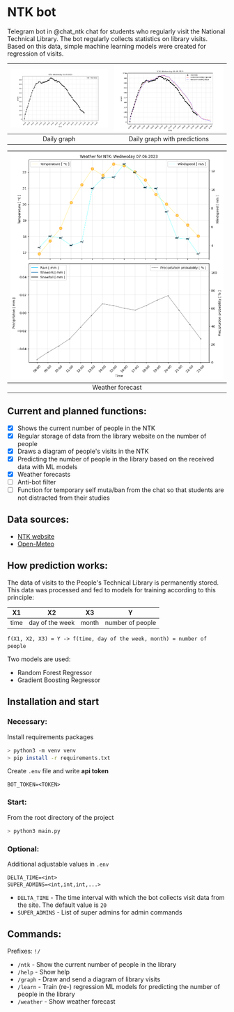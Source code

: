 # NTK bot
Telegram bot in @chat_ntk chat for students who regularly visit the National Technical Library. The bot regularly collects statistics on library visits. Based on this data, simple machine learning models were created for regression of visits.


| ![Daily graph](example_images/daily_graph.png) | ![Daily graph with predictions](example_images/daily_graph_with_predictions.png) |
|:---:|:---:|
| Daily graph | Daily graph with predictions |

| ![Weather forecast](example_images/weather_forecast.png)|
|:---:|
| Weather forecast |


## Current and planned functions:
- [x] Shows the current number of people in the NTK
- [x] Regular storage of data from the library website on the number of people
- [x] Draws a diagram of people's visits in the NTK
- [x] Predicting the number of people in the library based on the received data with ML models
- [x] Weather forecasts
- [ ] Anti-bot filter
- [ ] Function for temporary self muta/ban from the chat so that students are not distracted from their studies

## Data sources:
- [NTK website](https://www.techlib.cz/)
- [Open-Meteo](https://open-meteo.com/)


## How prediction works:
The data of visits to the People's Technical Library is permanently stored. This data was processed and fed to models for training according to this principle:

| X1 | X2 | X3 | Y |
|:---:|:---:|:---:|:---:|
| time | day of the week | month | number of people |

`f(X1, X2, X3) = Y -> f(time, day of the week, month) = number of people`

Two models are used:
- Random Forest Regressor
- Gradient Boosting Regressor

## Installation and start

### Necessary:
Install requirements packages
```sh
> python3 -m venv venv
> pip install -r requirements.txt
```
Create `.env` file and write **api token**
```env
BOT_TOKEN=<TOKEN>
```

### Start:
From the root directory of the project
```sh
> python3 main.py
```

### Optional:
Additional adjustable values in `.env`
```env
DELTA_TIME=<int>
SUPER_ADMINS=<int,int,int,...>
```
* `DELTA_TIME` - The time interval with which the bot collects visit data from the site. The default value is `20`
* `SUPER_ADMINS` - List of super admins for admin commands 


## Commands:
Prefixes: `!/`
- `/ntk` - Show the current number of people in the library
- `/help` - Show help
- `/graph` - Draw and send a diagram of library visits
- `/learn` - Train (re-) regression ML models for predicting the number of people in the library
- `/weather` - Show weather forecast